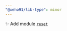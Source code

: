 ```yaml
---
"@xeho91/lib-type": minor
---
```


✨ Add module [`reset`](https://xeho91.github.io/xeho91/modules/_xeho91_lib_type.reset.html)
